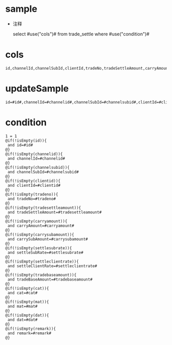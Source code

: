 sample
===
* 注释

	select #use("cols")# from trade_settle  where  #use("condition")#

cols
===
	id,channelId,channelSubId,clientId,tradeNo,tradeSettleAmount,carryAmount,carrySubAmount,settleSubRate,settleClientRate,tradeBaseAmount,cat,mat,dat,remark

updateSample
===
	
	id=#id#,channelId=#channelid#,channelSubId=#channelsubid#,clientId=#clientid#,tradeNo=#tradeno#,tradeSettleAmount=#tradesettleamount#,carryAmount=#carryamount#,carrySubAmount=#carrysubamount#,settleSubRate=#settlesubrate#,settleClientRate=#settleclientrate#,tradeBaseAmount=#tradebaseamount#,cat=#cat#,mat=#mat#,dat=#dat#,remark=#remark#

condition
===

	1 = 1  
	@if(!isEmpty(id)){
	 and id=#id#
	@}
	@if(!isEmpty(channelid)){
	 and channelId=#channelid#
	@}
	@if(!isEmpty(channelsubid)){
	 and channelSubId=#channelsubid#
	@}
	@if(!isEmpty(clientid)){
	 and clientId=#clientid#
	@}
	@if(!isEmpty(tradeno)){
	 and tradeNo=#tradeno#
	@}
	@if(!isEmpty(tradesettleamount)){
	 and tradeSettleAmount=#tradesettleamount#
	@}
	@if(!isEmpty(carryamount)){
	 and carryAmount=#carryamount#
	@}
	@if(!isEmpty(carrysubamount)){
	 and carrySubAmount=#carrysubamount#
	@}
	@if(!isEmpty(settlesubrate)){
	 and settleSubRate=#settlesubrate#
	@}
	@if(!isEmpty(settleclientrate)){
	 and settleClientRate=#settleclientrate#
	@}
	@if(!isEmpty(tradebaseamount)){
	 and tradeBaseAmount=#tradebaseamount#
	@}
	@if(!isEmpty(cat)){
	 and cat=#cat#
	@}
	@if(!isEmpty(mat)){
	 and mat=#mat#
	@}
	@if(!isEmpty(dat)){
	 and dat=#dat#
	@}
	@if(!isEmpty(remark)){
	 and remark=#remark#
	@}
	
	